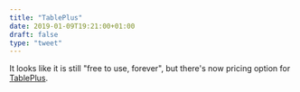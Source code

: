 ```yaml
---
title: "TablePlus"
date: 2019-01-09T19:21:00+01:00
draft: false
type: "tweet"
---
```


It looks like it is still "free to use, forever", but there's now pricing option for [TablePlus](https://tableplus.io).
